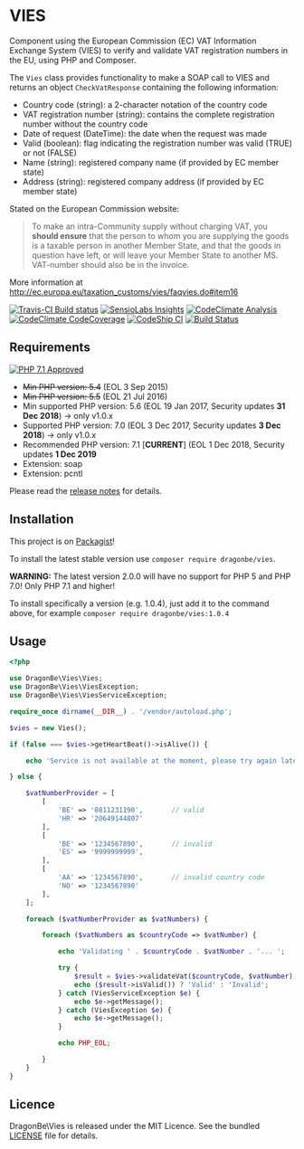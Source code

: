 # VIES

Component using the European Commission (EC) VAT Information Exchange System (VIES) to verify and validate VAT registration numbers in the EU, using PHP and Composer.

The `Vies` class provides functionality to make a SOAP call to VIES and returns an object `CheckVatResponse` containing the following information:

- Country code (string): a 2-character notation of the country code
- VAT registration number (string): contains the complete registration number without the country code
- Date of request (DateTime): the date when the request was made
- Valid (boolean): flag indicating the registration number was valid (TRUE) or not (FALSE)
- Name (string): registered company name (if provided by EC member state)
- Address (string): registered company address (if provided by EC member state)

Stated on the European Commission website:
> To make an intra-Community supply without charging VAT, you **should ensure** that the person to whom you are supplying the goods is a taxable person in another Member State, and that the goods in question have left, or will leave your Member State to another MS. VAT-number should also be in the invoice.

More information at http://ec.europa.eu/taxation_customs/vies/faqvies.do#item16

[![Travis-CI Build status](https://api.travis-ci.org/DragonBe/vies.png)](https://travis-ci.org/DragonBe/vies) [![SensioLabs Insights](https://insight.sensiolabs.com/projects/21b019ce-dd1d-4d16-8b74-880b9ee5e795/mini.png)](https://insight.sensiolabs.com/projects/21b019ce-dd1d-4d16-8b74-880b9ee5e795) [![CodeClimate Analysis](https://d3s6mut3hikguw.cloudfront.net/github/DragonBe/vies/badges/gpa.svg)](https://codeclimate.com/github/DragonBe/vies) [![CodeClimate CodeCoverage](https://d3s6mut3hikguw.cloudfront.net/github/DragonBe/vies/badges/coverage.svg)](https://codeclimate.com/github/DragonBe/vies) [![CodeShip CI](https://codeship.com/projects/304718e0-8d01-0132-6960-7671d147512f/status?branch=master)](https://codeship.com/projects/60548) [![Build Status](https://status.continuousphp.com/git-hub/DragonBe/vies?token=e8721fe8-0619-4789-9691-33021709f42f)](https://continuousphp.com/git-hub/DragonBe/vies)

## Requirements

[![PHP 7.1 Approved](http://blob.in2itvof.com/php/php-7.1/approved_small.png)](http://blob.in2itvof.com/php/php-7.1/approved.png)

- ~~Min PHP version: 5.4~~ (EOL 3 Sep 2015)
- ~~Min PHP version: 5.5~~ (EOL 21 Jul 2016)
- Min supported PHP version: 5.6 (EOL 19 Jan 2017, Security updates **31 Dec 2018**) -&gt; only v1.0.x
- Supported PHP version: 7.0 (EOL 3 Dec 2017, Security updates **3 Dec 2018**) -&gt; only v1.0.x
- Recommended PHP version: 7.1 [**CURRENT**] (EOL 1 Dec 2018, Security updates **1 Dec 2019**
- Extension: soap
- Extension: pcntl

Please read the [release notes](https://github.com/DragonBe/vies/releases) for details.

## Installation

This project is on [Packagist](https://packagist.org/packages/dragonbe/vies)!

To install the latest stable version use `composer require dragonbe/vies`.

**WARNING:** The latest version 2.0.0 will have no support for PHP 5 and PHP 7.0! Only PHP 7.1 and higher!

To install specifically a version (e.g. 1.0.4), just add it to the command above, for example `composer require dragonbe/vies:1.0.4`

## Usage

```php
<?php

use DragonBe\Vies\Vies;
use DragonBe\Vies\ViesException;
use DragonBe\Vies\ViesServiceException;

require_once dirname(__DIR__) . '/vendor/autoload.php';

$vies = new Vies();

if (false === $vies->getHeartBeat()->isAlive()) {

    echo 'Service is not available at the moment, please try again later.' . PHP_EOL;

} else {

    $vatNumberProvider = [
        [
            'BE' => '0811231190',       // valid
            'HR' => '20649144807'
        ],
        [
            'BE' => '1234567890',       // invalid
            'ES' => '9999999999',
        ],
        [
            'AA' => '1234567890',       // invalid country code
            'NO' => '1234567890'
        ],
    ];

    foreach ($vatNumberProvider as $vatNumbers) {

        foreach ($vatNumbers as $countryCode => $vatNumber) {

            echo 'Validating ' . $countryCode . $vatNumber . '... ';

            try {
                $result = $vies->validateVat($countryCode, $vatNumber); // - Validation routine worked as expected.
                echo ($result->isValid()) ? 'Valid' : 'Invalid';        //
            } catch (ViesServiceException $e) {                         // - Recoverable exception.
                echo $e->getMessage();                                  //   There is probably a temporary problem with back-end VIES service.
            } catch (ViesException $e) {                                // - Unrecoverable exception.
                echo $e->getMessage();                                  //   Invalid country code etc.
            }

            echo PHP_EOL;

        }
    }
}
```

## Licence

DragonBe\Vies is released under the MIT Licence. See the bundled [LICENSE](LICENSE) file for details.
